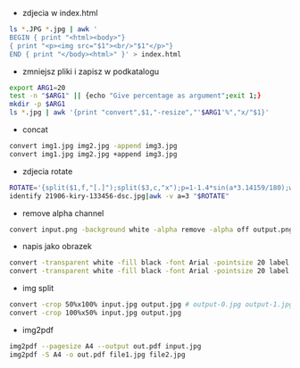 * zdjecia w index.html
```bash
ls *.JPG *.jpg | awk '
BEGIN { print "<html><body>"}
{ print "<p><img src="$1"><br/>"$1"</p>"}
END { print "</body><html>" }' > index.html
```
* zmniejsz pliki i zapisz w podkatalogu
```bash
export ARG1=20
test -n "$ARG1" || {echo "Give percentage as argument";exit 1;}
mkdir -p $ARG1
ls *.jpg | awk '{print "convert",$1,"-resize","'$ARG1'%","x/"$1}'
```
* concat
```bash
convert img1.jpg img2.jpg -append img3.jpg
convert img1.jpg img2.jpg +append img3.jpg
```
* zdjecia rotate
```bash
ROTATE='{split($1,f,"[.]");split($3,c,"x");p=1-1.4*sin(a*3.14159/180);w=int(c[1]*p);h=int(c[2]*p);print "convert",$1,"-rotate",a,"-crop",w"x"h"+"int((c[1]-w)/2)"+"int((c[2]-h)/2),f[1]"-"a"."f[2]}'
identify 21906-kiry-133456-dsc.jpg|awk -v a=3 "$ROTATE"
```
* remove alpha channel
```bash
convert input.png -background white -alpha remove -alpha off output.png
```
* napis jako obrazek
```bash
convert -transparent white -fill black -font Arial -pointsize 20 label:zakupy@grzegorzbalcerek.org zakupy-mail.png
convert -transparent white -fill black -font Arial -pointsize 20 label:gb@grzegorzbalcerek.org gb-mail.png
```
* img split
```bash
convert -crop 50%x100% input.jpg output.jpg # output-0.jpg output-1.jpg
convert -crop 100%x50% input.jpg output.jpg
```
* img2pdf
```bash
img2pdf --pagesize A4 --output out.pdf input.jpg
img2pdf -S A4 -o out.pdf file1.jpg file2.jpg
```
